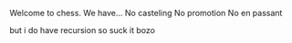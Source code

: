Welcome to chess. We have...
No casteling
No promotion
No en passant

but i do have recursion so suck it bozo
